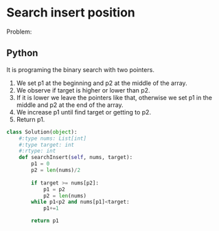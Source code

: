 # Search insert position
Problem:
## Python
It is programing the binary search with two pointers.

1. We set p1 at the beginning and p2 at the middle of the array.
2. We observe if target is higher or lower than p2.
3. If it is lower we leave the pointers like that, otherwise we set p1 in the middle and p2 at the end of the array.
4. We increase p1 until find target or getting to p2.
5. Return p1.

```python
class Solution(object):
    #:type nums: List[int]
    #:type target: int
    #:rtype: int
    def searchInsert(self, nums, target):
        p1 = 0
        p2 = len(nums)/2
        
        if target >= nums[p2]:
            p1 = p2
            p2 = len(nums)
        while p1<p2 and nums[p1]<target:
            p1+=1

        return p1
```

